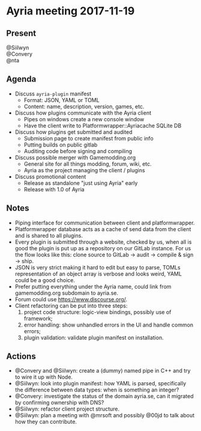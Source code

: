 # Ayria meeting 2017-11-19

## Present
@Siilwyn  
@Convery  
@nta

## Agenda
- Discuss `ayria-plugin` manifest
    - Format: JSON, YAML or TOML
    - Content: name, description, version, games, etc.
- Discuss how plugins communicate with the Ayria client
    - Pipes on windows create a new console window
    - Have the client write to Platformwrapper::Ayriacache SQLite DB
- Discuss how plugins get submitted and audited
    - Submission page to create manifest from public info
    - Putting builds on public gitlab
    - Auditing code before signing and compiling
- Discuss possible merger with Gamemodding.org
    - General site for all things modding, forum, wiki, etc.
    - Ayria as the project managing the client / plugins
- Discuss promotional content
    - Release as standalone "just using Ayria" early
    - Release with 1.0 of Ayria

## Notes
- Piping interface for communication between client and platformwrapper.
- Platformwrapper database acts as a cache of send data from the client and is shared to all plugins.
- Every plugin is submitted through a website, checked by us, when all is good the plugin is put up as a repository on our GitLab instance. For us the flow looks like this: clone source to GitLab -> audit -> compile & sign -> ship.
- JSON is very strict making it hard to edit but easy to parse, TOMLs representation of an object array is verbose and looks weird, YAML could be a good choice.
- Prefer putting everything under the Ayria name, could link from gamemodding.org subdomain to ayria.se.
- Forum could use https://www.discourse.org/.
- Client refactoring can be put into three steps:
    1. project code structure: logic-view bindings, possibly use of framework;
    2. error handling: show unhandled errors in the UI and handle common errors;
    3. plugin validation: validate plugin manifest on installation.

## Actions
- @Convery and @Siilwyn: create a (dummy) named pipe in C++ and try to wire it up with Node.
- @Siilwyn: look into plugin manifest: how YAML is parsed, specifically the difference between data types: when is something an integer?
- @Convery: investigate the status of the domain ayria.se, can it migrated by confirming ownership with DNS?
- @Siilwyn: refactor client project structure.
- @Siilwyn: plan a meeting with @mrsoft and possibly @00jd to talk about how they can contribute.
